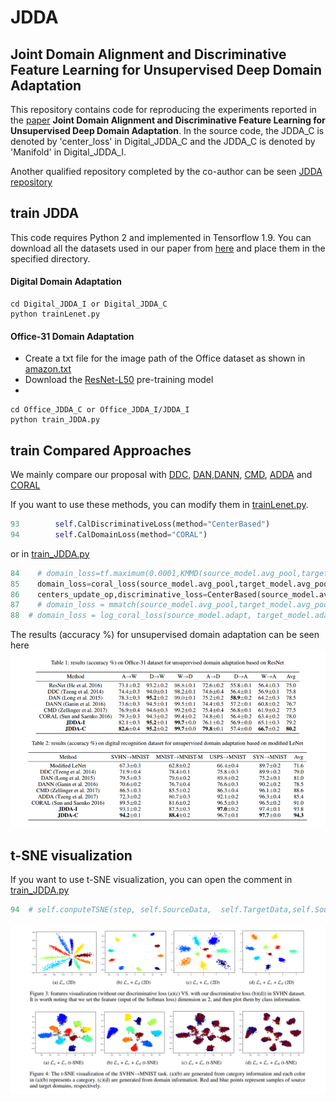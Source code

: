 # JDDA
## Joint Domain Alignment and Discriminative Feature Learning for Unsupervised Deep Domain Adaptation

This repository contains code for reproducing the experiments reported in the [paper](https://arxiv.org/abs/1808.09347) **Joint Domain Alignment and Discriminative Feature Learning for Unsupervised Deep Domain Adaptation**. In the source code, the JDDA_C is denoted by 'center_loss' in Digital_JDDA_C and the  JDDA_C is denoted by 'Manifold' in Digital_JDDA_I.

Another qualified repository completed by the co-author can be seen [JDDA repository](https://github.com/chenchao666/JDDA-Master)

## train JDDA
This code requires Python 2 and implemented in Tensorflow 1.9. You can download all the datasets used in our paper from [here](https://pan.baidu.com/s/1IMUVnpM8Ve6XX37rtv2zJQ) and place them in the specified directory.
#### Digital Domain Adaptation
```
cd Digital_JDDA_I or Digital_JDDA_C
python trainLenet.py
```
#### Office-31 Domain Adaptation
- Create a txt file for the image path of the Office dataset as shown in [amazon.txt](https://github.com/A-bone1/JDDA/tree/master/Office_JDDA_C/data)
- Download the [ResNet-L50](https://pan.baidu.com/s/1IMUVnpM8Ve6XX37rtv2zJQ) pre-training model
-
```
cd Office_JDDA_C or Office_JDDA_I/JDDA_I
python train_JDDA.py
```

## train Compared Approaches
We mainly compare our proposal with [DDC](https://arxiv.org/abs/1412.3474), [DAN](http://proceedings.mlr.press/v37/long15.pdf),[DANN](http://www.jmlr.org/papers/volume17/15-239/15-239.pdf), [CMD](https://arxiv.org/abs/1702.08811), [ADDA](http://openaccess.thecvf.com/content_cvpr_2017/papers/Tzeng_Adversarial_Discriminative_Domain_CVPR_2017_paper.pdf) and [CORAL](https://arxiv.org/abs/1607.01719)

If you want to use these methods, you can modify them in [trainLenet.py](https://github.com/Abone1/JDDA/blob/master/Digital_JDDA_C/trainLenet.py).
```python
93        self.CalDiscriminativeLoss(method="CenterBased")
94        self.CalDomainLoss(method="CORAL")
```

or in [train_JDDA.py](https://github.com/A-bone1/JDDA/blob/master/Office_JDDA_C/JDDA_C/train_JDDA.py)

```python
84    # domain_loss=tf.maximum(0.0001,KMMD(source_model.avg_pool,target_model.avg_pool))
85    domain_loss=coral_loss(source_model.avg_pool,target_model.avg_pool)
86    centers_update_op,discriminative_loss=CenterBased(source_model.avg_pool,y)
87    # domain_loss = mmatch(source_model.avg_pool,target_model.avg_pool, 5)
88  # domain_loss = log_coral_loss(source_model.adapt, target_model.adapt)
```

The results (accuracy %) for unsupervised domain adaptation can be seen here
![image](https://github.com/A-bone1/JDDA/blob/master/img/accuracy.png)

##  t-SNE visualization
If you want to use t-SNE visualization, you can open the comment in [train_JDDA.py](https://github.com/A-bone1/JDDA/blob/master/Digital_JDDA_I/trainLenet.py)
```python
94  # self.conputeTSNE(step, self.SourceData,  self.TargetData,self.SourceLabel, self.TargetLabel, sess)
```


![image](https://github.com/A-bone1/JDDA/blob/master/img/tsne.png)
